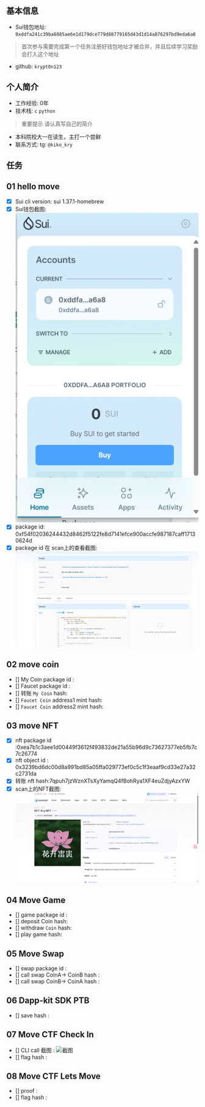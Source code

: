 ## 基本信息
- Sui钱包地址: `0xddfa241c39ba6085ae6e1d179dce779d88779165d43d1d14a876297bd9eda6a8`
> 首次参与需要完成第一个任务注册好钱包地址才被合并，并且后续学习奖励会打入这个地址
- github: `krypt0n123`

## 个人简介
- 工作经验: 0年
- 技术栈: `c` `python`
> 重要提示 请认真写自己的简介
- 本科院校大一在读生，主打一个尝鲜
- 联系方式: tg: `@kiko_kry` 

## 任务

##   01 hello move  
- [X] Sui cli version: sui 1.37.1-homebrew
- [X] Sui钱包截图: ![Sui钱包截图](./images/K.png)
- [X] package id: 0xf54f02036244432d8462f5122fe8d7141efce900accfe987187caff17130624d
- [X] package id 在 scan上的查看截图:![Scan截图](./images/l.png)

##   02 move coin
- [] My Coin package id : 
- [] Faucet package id : 
- [] 转账 `My Coin` hash:
- [] `Faucet Coin` address1 mint hash:
- [] `Faucet Coin` address2 mint hash:

##   03 move NFT
- [x] nft package id :0xea7b1c3aee1d00449f3612f493832de21a55b96d9c73627377eb5fb7c7c26774
- [x] nft object id : 0x3239bd6dc00d8a991bd85a05ffa029773ef0c5c1f3eaaf9cd33e27a32c2731da
- [x] 转账 nft  hash:7qpuh7jzWznXTsXyYamqQ4fBohRya1XF4euZdjyAzxYW
- [x] scan上的NFT截图:![Scan截图](./images/NFT.png)

##   04 Move Game
- [] game package id :
- [] deposit Coin hash:
- [] withdraw `Coin` hash:
- [] play game hash:

##   05 Move Swap
- [] swap package id :
- [] call swap CoinA-> CoinB  hash :
- [] call swap CoinB-> CoinA  hash :

##   06 Dapp-kit SDK PTB
- [] save hash :

##   07 Move CTF Check In
- [] CLI call 截图 : ![截图](./images/你的图片地址)
- [] flag hash :

##   08 Move CTF Lets Move
- [] proof : 
- [] flag hash :
